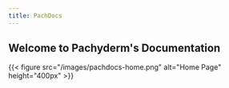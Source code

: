 ```yaml
---
title: PachDocs
---
```


## Welcome to Pachyderm's Documentation



{{< figure src="/images/pachdocs-home.png" alt="Home Page" height="400px" >}}